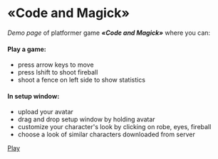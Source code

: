 # «Code and Magick»

*Demo page* of platformer game _**«Code and Magick»**_ where you can:
#### Play a game:
* press arrow keys to move
* press lshift to shoot fireball
* shoot a fence on left side to show statistics
#### In setup window:
* upload your avatar
* drag and drop setup window by holding avatar
* customize your character's look by clicking on robe, eyes, fireball
* choose a look of similar characters downloaded from server

[Play](https://maryan-serpneviy.github.io/Code-and-magick/)